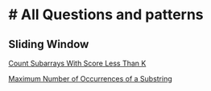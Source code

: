 <h1># All Questions and patterns</h1>

<h2>Sliding Window</h2>
<p><a href="https://leetcode.com/problems/count-subarrays-with-score-less-than-k/description/?envType=problem-list-v2&envId=sliding-window">Count Subarrays With Score Less Than K</a></p>
<p><a href="https://leetcode.com/problems/maximum-number-of-occurrences-of-a-substring/description/?envType=problem-list-v2&envId=sliding-window">Maximum Number of Occurrences of a Substring</a></p>
